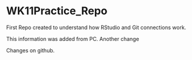 # WK11Practice_Repo
First Repo created to understand how RStudio and Git connections work. 

This information was added from PC.
Another change

Changes on github.
